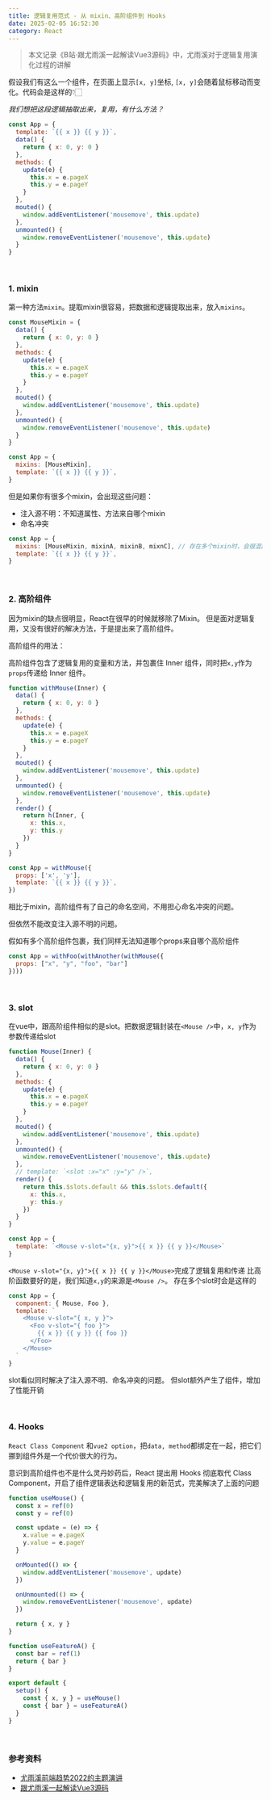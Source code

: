 ```yaml
---
title: 逻辑复用范式 - 从 mixin、高阶组件到 Hooks
date: 2025-02-05 16:52:30
category: React
---
```

> 本文记录《B站·跟尤雨溪一起解读Vue3源码》中，尤雨溪对于逻辑复用演化过程的讲解

假设我们有这么一个组件，在页面上显示`[x, y]`坐标, `[x, y]`会随着鼠标移动而变化。代码会是这样的👇🏻

*我们想把这段逻辑抽取出来，复用，有什么方法？*
```js
const App = {
  template: `{{ x }} {{ y }}`,
  data() {
    return { x: 0, y: 0 }
  },
  methods: {
    update(e) {
      this.x = e.pageX
      this.y = e.pageY
    }
  },
  mouted() {
    window.addEventListener('mousemove', this.update)
  },
  unmounted() {
    window.removeEventListener('mousemove', this.update)
  }
}
```


<br/>

### 1. mixin
第一种方法`mixin`。提取mixin很容易，把数据和逻辑提取出来，放入`mixins`。
```js
const MouseMixin = {
  data() {
    return { x: 0, y: 0 }
  },
  methods: {
    update(e) {
      this.x = e.pageX
      this.y = e.pageY
    }
  },
  mouted() {
    window.addEventListener('mousemove', this.update)
  },
  unmounted() {
    window.removeEventListener('mousemove', this.update)
  }
}

const App = {
  mixins: [MouseMixin],
  template: `{{ x }} {{ y }}`,
}
```

但是如果你有很多个mixin，会出现这些问题：
- 注入源不明：不知道属性、方法来自哪个mixin
- 命名冲突
```js
const App = {
  mixins: [MouseMixin, mixinA, mixinB, mixnC], // 存在多个mixin时，会很混乱
  template: `{{ x }} {{ y }}`,
}
```
<br/>


### 2. 高阶组件
因为mixin的缺点很明显，React在很早的时候就移除了Mixin。
但是面对逻辑复用，又没有很好的解决方法，于是提出来了高阶组件。

高阶组件的用法：

高阶组件包含了逻辑复用的变量和方法，并包裹住 Inner 组件，同时把`x,y`作为`props`传递给 Inner 组件。
```js
function withMouse(Inner) {
  data() {
    return { x: 0, y: 0 }
  },
  methods: {
    update(e) {
      this.x = e.pageX
      this.y = e.pageY
    }
  },
  mouted() {
    window.addEventListener('mousemove', this.update)
  },
  unmounted() {
    window.removeEventListener('mousemove', this.update)
  },
  render() {
    return h(Inner, {
      x: this.x, 
      y: this.y
    })
  }
}

const App = withMouse({
  props: ['x', 'y'],
  template: `{{ x }} {{ y }}`,
})
```
相比于mixin，高阶组件有了自己的命名空间，不用担心命名冲突的问题。

但依然不能改变注入源不明的问题。

假如有多个高阶组件包裹，我们同样无法知道哪个props来自哪个高阶组件

```js
const App = withFoo(withAnother(withMouse({
  props: ["x", "y", "foo", "bar"]
})))
```


<br/>

### 3. slot
在vue中，跟高阶组件相似的是slot。把数据逻辑封装在`<Mouse />`中，`x, y`作为参数传递给slot
```js
function Mouse(Inner) {
  data() {
    return { x: 0, y: 0 }
  },
  methods: {
    update(e) {
      this.x = e.pageX
      this.y = e.pageY
    }
  },
  mouted() {
    window.addEventListener('mousemove', this.update)
  },
  unmounted() {
    window.removeEventListener('mousemove', this.update)
  },
  // template: `<slot :x="x" :y="y" />`,
  render() {
    return this.$slots.default && this.$slots.default({
      x: this.x,
      y: this.y
    })
  }
}

const App = {
  template: `<Mouse v-slot="{x, y}">{{ x }} {{ y }}</Mouse>`
}
```
`<Mouse v-slot="{x, y}">{{ x }} {{ y }}</Mouse>`完成了逻辑复用和传递
比高阶函数要好的是，我们知道`x,y`的来源是`<Mouse />`。
存在多个slot时会是这样的

```js
const App = {
  component: { Mouse, Foo },
  template: `
    <Mouse v-slot="{ x, y }">
      <Foo v-slot="{ foo }">
        {{ x }} {{ y }} {{ foo }}
      </Foo>
    </Mouse>
  `
}
```
slot看似同时解决了注入源不明、命名冲突的问题。
但slot额外产生了组件，增加了性能开销

<br/>

### 4. Hooks
`React Class Component` 和`vue2 option`，把`data, method`都绑定在一起，把它们挪到组件外是一个代价很大的行为。

意识到高阶组件也不是什么灵丹妙药后，React 提出用 Hooks 彻底取代 Class Component，开启了组件逻辑表达和逻辑复用的新范式，完美解决了上面的问题
```js
function useMouse() {
  const x = ref(0)
  const y = ref(0)

  const update = (e) => {
    x.value = e.pageX
    y.value = e.pageY
  }

  onMounted(() => {
    window.addEventListener('mousemove', update)
  })

  onUnmounted(() => {
    window.removeEventListener('mousemove', update)
  })

  return { x, y }
}

function useFeatureA() {
  const bar = ref(1)
  return { bar }
}

export default {
  setup() {
    const { x, y } = useMouse()
    const { bar } = useFeatureA()
  }
}
```

<br/>


### 参考资料
- [尤雨溪前端趋势2022的主题演讲](https://www.bilibili.com/video/BV1Rr4y1L7r3/?spm_id_from=333.337.search-card.all.click&vd_source=2afb712305742eec14a61ccd3d5b51c9)
- [跟尤雨溪一起解读Vue3源码](https://www.bilibili.com/video/BV1rC4y187Vw/?spm_id_from=333.337.search-card.all.click&vd_source=2afb712305742eec14a61ccd3d5b51c9)